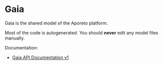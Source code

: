 # Gaia

Gaia is the shared model of the Aporeto platform.

Most of the code is autogenerated. You should **never** edit any model files manually.

Documentation:

- [Gaia API Documentation v1](v1/doc/documentation.md)
